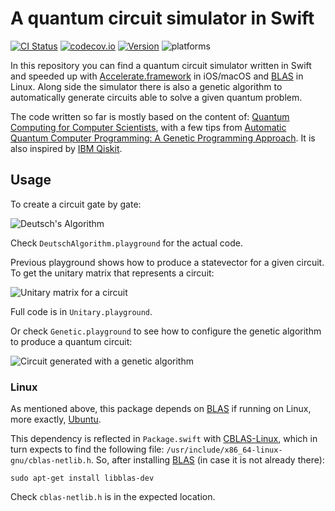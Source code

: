 # A quantum circuit simulator in Swift

[![CI Status](https://travis-ci.org/indisoluble/SwiftQuantumComputing.svg)](https://travis-ci.org/indisoluble/SwiftQuantumComputing)
[![codecov.io](https://codecov.io/github/indisoluble/SwiftQuantumComputing/coverage.svg)](https://codecov.io/github/indisoluble/SwiftQuantumComputing)
[![Version](https://img.shields.io/cocoapods/v/SwiftQuantumComputing.svg)](http://cocoapods.org/pods/SwiftQuantumComputing)
![platforms](https://img.shields.io/badge/platform-iOS%20%7C%20macOS%20%7C%20Linux-lightgrey.svg)

In this repository you can find a quantum circuit simulator written in Swift and speeded up with [Accelerate.framework](https://developer.apple.com/documentation/accelerate) in iOS/macOS and [BLAS](http://www.netlib.org/blas/) in Linux. Along side the simulator there is also a genetic algorithm to automatically generate circuits able to solve a given quantum problem.

The code written so far is mostly based on the content of: [Quantum Computing for Computer Scientists](https://www.amazon.com/Quantum-Computing-Computer-Scientists-Yanofsky/dp/0521879965), with a few tips from [Automatic Quantum Computer Programming: A Genetic Programming Approach](https://www.amazon.com/Automatic-Quantum-Computer-Programming-Approach/dp/038736496X). It is also inspired by [IBM Qiskit](https://github.com/Qiskit/qiskit-terra).

## Usage

To create a circuit gate by gate:

![Deutsch's Algorithm](https://raw.githubusercontent.com/indisoluble/SwiftQuantumComputing/master/Images/DeutschAlgorithm.jpg)

Check `DeutschAlgorithm.playground` for the actual code.

Previous playground shows how to produce a statevector for a given circuit. To get the unitary matrix that represents a circuit:

![Unitary matrix for a circuit](https://raw.githubusercontent.com/indisoluble/SwiftQuantumComputing/master/Images/Unitary.jpg)

Full code is in `Unitary.playground`.

Or check `Genetic.playground` to see how to configure the genetic algorithm to produce a quantum circuit:

![Circuit generated with a genetic algorithm](https://raw.githubusercontent.com/indisoluble/SwiftQuantumComputing/master/Images/Genetic.jpg)

### Linux

As mentioned above, this package depends on [BLAS](http://www.netlib.org/blas/) if running on Linux, more exactly, [Ubuntu](https://www.ubuntu.com).

This dependency is reflected in `Package.swift` with [CBLAS-Linux](https://github.com/indisoluble/CBLAS-Linux), which in turn expects to find the following file: `/usr/include/x86_64-linux-gnu/cblas-netlib.h`. So, after installing [BLAS](http://www.netlib.org/blas/) (in case it is not already there):

```
sudo apt-get install libblas-dev
```

Check `cblas-netlib.h` is in the expected location.
